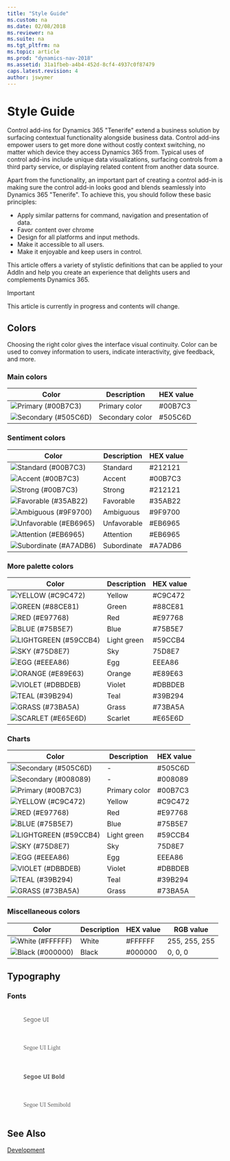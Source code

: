 ```yaml
---
title: "Style Guide"
ms.custom: na
ms.date: 02/08/2018
ms.reviewer: na
ms.suite: na
ms.tgt_pltfrm: na
ms.topic: article
ms.prod: "dynamics-nav-2018"
ms.assetid: 31a1fbeb-a4b4-452d-8cf4-4937c0f87479
caps.latest.revision: 4
author: jswymer
---
```

# Style Guide
Control add-ins for Dynamics 365 "Tenerife" extend a business solution by surfacing contextual functionality alongside business data. Control add-ins empower users to get more done without costly context switching, no matter which device they access Dynamics 365 from. Typical uses of control add-ins include unique data visualizations, surfacing controls from a third party service, or displaying related content from another data source.

Apart from the functionality, an important part of creating a control add-in is making sure the control add-in looks good and blends seamlessly into Dynamics 365 "Tenerife". To achieve this, you should follow these basic principles:

- Apply similar patterns for command, navigation and presentation of data.
- Favor content over chrome
- Design for all platforms and input methods.
- Make it accessible to all users.
- Make it enjoyable and keep users in control.

This article offers a variety of stylistic definitions that can be applied to your AddIn and help you create an experience that delights users and complements Dynamics 365.

> [!IMPORTANT]  
> This article is currently in progress and contents will change.

## Colors
Choosing the right color gives the interface visual continuity. Color can be used to convey information to users, indicate interactivity, give feedback, and more. 


### Main colors
|  Color  |  Description  | HEX value|
|---------|---------------|----------|
|![Primary (#00B7C3)](media/style/00B7C3.png "Primary (#00B7C3)")|Primary color|#00B7C3|
| ![Secondary (#505C6D)](media/style/505C6D.png "Secondary (#505C6D)")|Secondary color|#505C6D|
 


<!--
<blockquote STYLE="background-color:#00B7C3;border-left:None;color: white;"><br />Primary (#00B7C3)<br /><br /></blockquote>
<blockquote STYLE="background-color:#505C6D;border-left:None;color: white;"><br />Secondary (#505C6D)<br /><br /></blockquote>

-->

### Sentiment colors
|  Color  |  Description  | HEX value|
|---------|---------------|----------|
|![Standard (#00B7C3)](media/style/212121.png "Accent (#00B7C3)")|Standard|#212121|
|![Accent (#00B7C3)](media/style/00B7C3.png "Accent (#00B7C3)")|Accent|#00B7C3|
|![Strong (#00B7C3)](media/style/212121.png "Strong (#00B7C3)")|Strong|#212121|
|![Favorable (#35AB22)](media/style/35AB22.png "Favorable (#35AB22)")|Favorable|#35AB22|
|![Ambiguous (#9F9700)](media/style/9F9700.png "Ambiguous (#9F9700)")|Ambiguous|#9F9700|
|![Unfavorable (#EB6965)](media/style/EB6965.png "Unfavorable (#EB6965)")|Unfavorable|#EB6965|
|![Attention (#EB6965)](media/style/EB6965.png "Attention (#EB6965)")|Attention|#EB6965|
|![Subordinate (#A7ADB6)](media/style/A7ADB6.png "Subordinate (#A7ADB6)")|Subordinate|#A7ADB6|

<!--
<blockquote STYLE="background-color: #212121;border-left:None;color: white"><br />STANDARD (#212121)<br /><br /></blockquote>
<blockquote STYLE="background-color: #00B7C3;border-left:None;color: white"><br />ACCENT (#00B7C3)<br /><br /></blockquote>
<blockquote STYLE="background-color: #212121;border-left:None;color: white"><br />STRONG (#212121)<br /><br /></blockquote>
<blockquote STYLE="background-color: #35AB22;border-left:None;color: white"><br />FAVORABLE (#35AB22)<br /><br /></blockquote>
<blockquote STYLE="background-color: #9F9700;border-left:None;color: white"><br />AMBIGUOUS (#9F9700)<br /><br /></blockquote>
<blockquote STYLE="background-color: #EB6965;border-left:None;color: white"><br />UNFAVORABLE (#EB6965)<br /><br /></blockquote>
<blockquote STYLE="background-color: #EB6965;border-left:None;color: white"><br />ATTENTION (#EB6965)<br /><br /></blockquote>
<blockquote STYLE="background-color: #A7ADB6;border-left:None;color: white"><br />SUBORDINATE (#A7ADB6)<br /><br /></blockquote>
-->



<!--
<table style="width:100%;text-align:left;color:white;padding: 10px">
  <tr align="left">
    <th >Name</th>
    <th>HEX</th> 
    <th>RGB</th>
   </tr>
  <tr STYLE="background-color: #FFFFFF;border-left:None;color:black">
    <th>White</th>
    <th>#FFFFFF</th> 
    <th>255, 255, 255</th>
   </tr>
  <tr STYLE="background-color: #000000;border-left:None;color: white">
    <th>Black</th>
    <th>#000000</th> 
    <th>0, 0, 0</th>
   </tr>
</table> 
-->

### More palette colors
|  Color  |  Description  | HEX value|
|---------|---------------|----------|
|![YELLOW (#C9C472)](media/style/C9C472.png "YELLOW (#C9C472)")|Yellow|#C9C472|
|![GREEN (#88CE81)](media/style/88CE81.png "GREEN (#88CE81)")|Green|#88CE81|
|![RED (#E97768)](media/style/E97768.png "RED (#E97768)")|Red|#E97768|
|![BLUE (#75B5E7)](media/style/75B5E7.png "BLUE (#75B5E7)")|Blue|#75B5E7|
|![LIGHTGREEN (#59CCB4)](media/style/59CCB4.png "LIGHTGREEN (#59CCB4)")|Light green|#59CCB4|
|![SKY (#75D8E7)](media/style/75D8E7.png "SKY (#75D8E7)")|Sky|75D8E7|
|![EGG (#EEEA86)](media/style/EEEA86.png "EGG (#EEEA86)")|Egg|EEEA86|
|![ORANGE (#E89E63)](media/style/E89E63.png "ORANGE (#E89E63)")|Orange|#E89E63|
|![VIOLET (#DBBDEB)](media/style/DBBDEB.png "VIOLET (#DBBDEB)")|Violet|#DBBDEB|
|![TEAL (#39B294)](media/style/39B294.png "TEAL (#39B294)")|Teal|#39B294|
|![GRASS (#73BA5A)](media/style/73BA5A.png "GRASS (#73BA5A)")|Grass|#73BA5A|
|![SCARLET (#E65E6D)](media/style/E65E6D.png "SCARLET (#E65E6D)")|Scarlet|#E65E6D|



<!--
<blockquote STYLE="background-color: #C9C472;border-left:None;color: white"><br />YELLOW (#C9C472)<br /><br /></blockquote>
<blockquote STYLE="background-color: #88CE81;border-left:None;color: white"><br />GREEN (#88CE81)<br /><br /></blockquote>
<blockquote STYLE="background-color: #E97768;border-left:None;color: white"><br />RED (#E97768)<br /><br /></blockquote>
<blockquote STYLE="background-color: #75B5E7;border-left:None;color: white"><br />BLUE (#75B5E7)<br /><br /></blockquote>
<blockquote STYLE="background-color: #59CCB4;border-left:None;color: white"><br />LIGHTGREEN (#59CCB4)<br /><br /></blockquote>
<blockquote STYLE="background-color: #75D8E7;border-left:None;color: white"><br />SKY (#75D8E7)<br /><br /></blockquote>
<blockquote STYLE="background-color: #EEEA86;border-left:None;color: white"><br />EGG (#EEEA86)<br /><br /></blockquote>
<blockquote STYLE="background-color: #E89E63;border-left:None;color: white"><br />ORANGE (#E89E63)<br /><br /></blockquote>
<blockquote STYLE="background-color: #DBBDEB;border-left:None;color: white"><br />VIOLET (#DBBDEB)<br /><br /></blockquote>
<blockquote STYLE="background-color: #39B294;border-left:None;color: white"><br />TEAL (#39B294)<br /><br /></blockquote>
<blockquote STYLE="background-color: #73BA5A;border-left:None;color: white"><br />GRASS (#73BA5A)<br /><br /></blockquote>
<blockquote STYLE="background-color: #E65E6D;border-left:None;color: white"><br />SCARLET (#E65E6D)<br /><br /></blockquote>
-->


### Charts

|  Color  |  Description  | HEX value|
|---------|---------------|----------|
| ![Secondary (#505C6D)](media/style/505C6D.png "Secondary (#505C6D)")|-|#505C6D|
| ![Secondary (#008089)](media/style/008089.png "Secondary (#505C6D)")|-|#008089|
|![Primary (#00B7C3)](media/style/00B7C3.png "Primary (#00B7C3)")|Primary color|#00B7C3|
|![YELLOW (#C9C472)](media/style/C9C472.png "YELLOW (#C9C472)")|Yellow|#C9C472|
|![RED (#E97768)](media/style/E97768.png "RED (#E97768)")|Red|#E97768|
|![BLUE (#75B5E7)](media/style/75B5E7.png "BLUE (#75B5E7)")|Blue|#75B5E7|
|![LIGHTGREEN (#59CCB4)](media/style/59CCB4.png "LIGHTGREEN (#59CCB4)")|Light green|#59CCB4|
|![SKY (#75D8E7)](media/style/75D8E7.png "SKY (#75D8E7)")|Sky|75D8E7|
|![EGG (#EEEA86)](media/style/EEEA86.png "EGG (#EEEA86)")|Egg|EEEA86|
|![VIOLET (#DBBDEB)](media/style/DBBDEB.png "VIOLET (#DBBDEB)")|Violet|#DBBDEB|
|![TEAL (#39B294)](media/style/39B294.png "TEAL (#39B294)")|Teal|#39B294|
|![GRASS (#73BA5A)](media/style/73BA5A.png "GRASS (#73BA5A)")|Grass|#73BA5A|

<!--

<blockquote STYLE="background-color: #505C6D;border-left:None;color: white"><br />#505C6D<br /><br /></blockquote>
<blockquote STYLE="background-color: #008089;border-left:None;color: white"><br />#008089<br /><br /></blockquote>
<blockquote STYLE="background-color: #00B7C3;border-left:None;color: white"><br />#00B7C3<br /><br /></blockquote>
<blockquote STYLE="background-color: #C9C472;border-left:None;color: white"><br />#C9C472<br /><br /></blockquote>
<blockquote STYLE="background-color: #E97768;border-left:None;color: white"><br />#E97768<br /><br /></blockquote>
<blockquote STYLE="background-color: #75B5E7;border-left:None;color: white"><br />#75B5E7<br /><br /></blockquote>
<blockquote STYLE="background-color: #59CCB4;border-left:None;color: white"><br />#59CCB4<br /><br /></blockquote>
<blockquote STYLE="background-color: #75D8E7;border-left:None;color: white"><br />#75D8E7<br /><br /></blockquote>
<blockquote STYLE="background-color: #EEEA86;border-left:None;color: white"><br />#EEEA86<br /><br /></blockquote>
<blockquote STYLE="background-color: #DBBDEB;border-left:None;color: white"><br />#DBBDEB<br /><br /></blockquote>
<blockquote STYLE="background-color: #39B294;border-left:None;color: white"><br />#39B294<br /><br /></blockquote>
<blockquote STYLE="background-color: #73BE5A;border-left:None;color: white"><br />#73BE5A<br /><br /></blockquote>

-->
### Miscellaneous colors
|  Color  |  Description  |  HEX value  |  RGB value |
|---------|---------------|-------------|------------|
|![White (#FFFFFF)](media/style/FFFFFF.png "White (#FFFFFF)")|White|#FFFFFF|255, 255, 255|
|![Black (#000000)](media/style/000000.png "Black (#FFFFFF)")|Black|#000000|0, 0, 0|
## Typography

### Fonts


<blockquote STYLE="font-family: Segoe UI;border-left:None"><br />Segoe UI<br /><br /></blockquote>
<blockquote STYLE="font-family: Segoe UI Light;border-left:None"><br />Segoe UI Light<br /><br /></blockquote>
<blockquote STYLE="font-family: Segoe UI;border-left:None"><br /><b>Segoe UI Bold</b><br /><br /></blockquote>
<blockquote STYLE="font-family: Segoe UI Semibold;border-left:None"><br />Segoe UI Semibold<br /><br /></blockquote>


## See Also  
 [Development](Development.md)